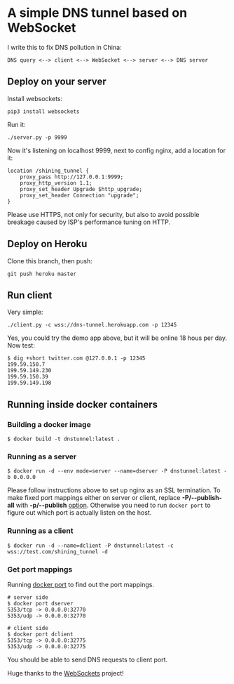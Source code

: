 # A simple DNS tunnel based on WebSocket

I write this to fix DNS pollution in China:

~~~~~~~~
DNS query <--> client <--> WebSocket <--> server <--> DNS server
~~~~~~~~

## Deploy on your server
Install websockets:

~~~~~~~~
pip3 install websockets
~~~~~~~~

Run it:

~~~~~~~~
./server.py -p 9999
~~~~~~~~

Now it's listening on localhost 9999, next to config nginx, add a location for it:

~~~~~~~~
location /shining_tunnel {
    proxy_pass http://127.0.0.1:9999;
    proxy_http_version 1.1;
    proxy_set_header Upgrade $http_upgrade;
    proxy_set_header Connection "upgrade";
}
~~~~~~~~
Please use HTTPS, not only for security, but also to avoid possible breakage caused by ISP's performance tuning on HTTP.

## Deploy on Heroku
Clone this branch, then push:

~~~~~~~~
git push heroku master
~~~~~~~~

## Run client
Very simple:

~~~~~~~~
./client.py -c wss://dns-tunnel.herokuapp.com -p 12345
~~~~~~~~

Yes, you could try the demo app above, but it will be online 18 hous per day. Now test:

~~~~~~~~
$ dig +short twitter.com @127.0.0.1 -p 12345
199.59.150.7
199.59.149.230
199.59.150.39
199.59.149.198
~~~~~~~~

## Running inside docker containers

### Building a docker image

~~~~~~~~
$ docker build -t dnstunnel:latest .
~~~~~~~~

### Running as a server

~~~~~~~~
$ docker run -d --env mode=server --name=dserver -P dnstunnel:latest -b 0.0.0.0
~~~~~~~~

Please follow instructions above to set up nginx as an SSL termination.
To make fixed port mappings either on server or client, replace **-P/--publish-all** with **-p/--publish** [option](https://docs.docker.com/engine/reference/run/#expose-incoming-ports).
Otherwise you need to run `docker port` to figure out which port is actually listen on the host.

### Running as a client

~~~~~~~~
$ docker run -d --name=dclient -P dnstunnel:latest -c wss://test.com/shining_tunnel -d
~~~~~~~~

### Get port mappings

Running [docker port](https://docs.docker.com/engine/reference/run/) to find out the port mappings.

~~~~~~~~
# server side
$ docker port dserver
5353/tcp -> 0.0.0.0:32770
5353/udp -> 0.0.0.0:32770

# client side
$ docker port dclient
5353/tcp -> 0.0.0.0:32775
5353/udp -> 0.0.0.0:32775
~~~~~~~~

You should be able to send DNS requests to client port.

Huge thanks to the [WebSockets](https://github.com/aaugustin/websockets) project!
